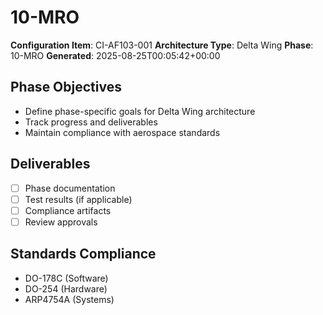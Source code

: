 # 10-MRO

**Configuration Item**: CI-AF103-001
**Architecture Type**: Delta Wing
**Phase**: 10-MRO
**Generated**: 2025-08-25T00:05:42+00:00

## Phase Objectives
- Define phase-specific goals for Delta Wing architecture
- Track progress and deliverables
- Maintain compliance with aerospace standards

## Deliverables
- [ ] Phase documentation
- [ ] Test results (if applicable)
- [ ] Compliance artifacts
- [ ] Review approvals

## Standards Compliance
- DO-178C (Software)
- DO-254 (Hardware)
- ARP4754A (Systems)
